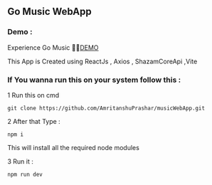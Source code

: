 ## Go Music WebApp

### Demo :

Experience Go Music 🎵🎸[DEMO](https:://musicapp.amriwtf.me)



This App is Created using ReactJs , Axios , ShazamCoreApi ,Vite


### If You wanna run this on your system follow this : 

1 Run this on cmd 
```
git clone https://github.com/AmritanshuPrashar/musicWebApp.git
```
2 After that Type : 

```
npm i

``` 
This will install all the required node modules

3 Run it : 

```
npm run dev

```
